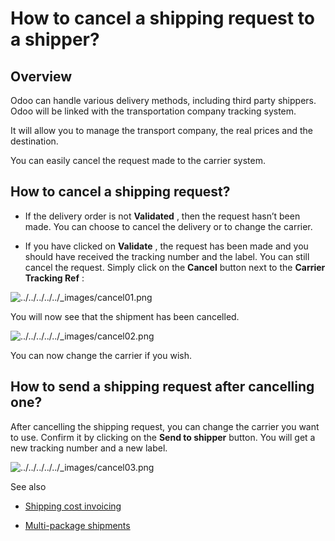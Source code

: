 # How to cancel a shipping request to a shipper?

## Overview

Odoo can handle various delivery methods, including third party shippers. Odoo
will be linked with the transportation company tracking system.

It will allow you to manage the transport company, the real prices and the
destination.

You can easily cancel the request made to the carrier system.

## How to cancel a shipping request?

  * If the delivery order is not **Validated** , then the request hasn’t been made. You can choose to cancel the delivery or to change the carrier.

  * If you have clicked on **Validate** , the request has been made and you should have received the tracking number and the label. You can still cancel the request. Simply click on the **Cancel** button next to the **Carrier Tracking Ref** :

![../../../../../_images/cancel01.png](../../../../../_images/cancel01.png)

You will now see that the shipment has been cancelled.

![../../../../../_images/cancel02.png](../../../../../_images/cancel02.png)

You can now change the carrier if you wish.

## How to send a shipping request after cancelling one?

After cancelling the shipping request, you can change the carrier you want to
use. Confirm it by clicking on the **Send to shipper** button. You will get a
new tracking number and a new label.

![../../../../../_images/cancel03.png](../../../../../_images/cancel03.png)

See also

  * [Shipping cost invoicing](invoicing.html)

  * [Multi-package shipments](multipack.html)

